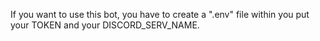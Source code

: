 If you want to use this bot, you have to create a ".env" file within you put your TOKEN and your DISCORD_SERV_NAME. 

